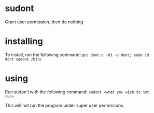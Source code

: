 # sudont
Grant user permission, then do nothing

# installing 
To install, run the following command:
```gcc dont.c -O3 -o dont; sudo cd dont sudont /bin/```

# using
Run sudon't with the following command:
```sudont <what you wish to not run>```

This will not run the program under super user permissions.
